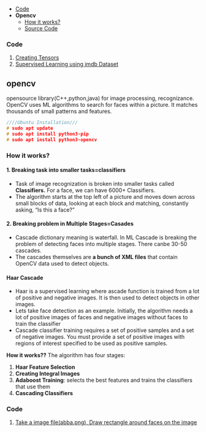 
- [Code](#c1)
- **Opencv**
  - [How it works?](#how)
  - [Source Code](#c2)

<a name=c1></a>
### Code
1. [Creating Tensors](Code)
2. [Supervised Learning using imdb Dataset](Code)

## opencv
opensource library(C++,python,java) for image processing, recognizance. OpenCV uses ML algorithms to search for faces within a picture. It matches thousands of small patterns and features.
```c
////Ubuntu Installation///
# sudo apt update
# sudo apt install python3-pip
# sudo apt install python3-opencv
```
<a name=how></a>
### How it works?
#### 1. Breaking task into smaller tasks=classifiers
- Task of image recognization is broken into smaller tasks called **Classifiers.** For a face, we can have 6000+ Classifiers.
- The algorithm starts at the top left of a picture and moves down across small blocks of data, looking at each block and matching, constantly asking, “Is this a face?”
  
#### 2. Breaking problem in Multiple Stages=Casades
- Cascade dictionary meaning is waterfall. In ML Cascade is breaking the problem of detecting faces into multiple stages. There canbe 30-50 cascades.
- The cascades themselves are **a bunch of XML files** that contain OpenCV data used to detect objects.

#### Haar Cascade
- Haar is a supervised learning where ascade function is trained from a lot of positive and negative images. It is then used to detect objects in other images.
- Lets take face detection as an example. Initially, the algorithm needs a lot of positive images of faces and negative images without faces to train the classifier
- Cascade classifier training requires a set of positive samples and a set of negative images. You must provide a set of positive images with regions of interest specified to be used as positive samples.

**How it works??** The algorithm has four stages:
  1. **Haar Feature Selection**
  2. **Creating  Integral Images**
  3. **Adaboost Training**: selects the best features and trains the classifiers that use them
  4. **Cascading Classifiers**

<a name=c2></a>
### Code
1. [Take a image file(abba.png), Draw rectangle around faces on the image](Code/opencv_Draw-Rectangles-around-face.md)
